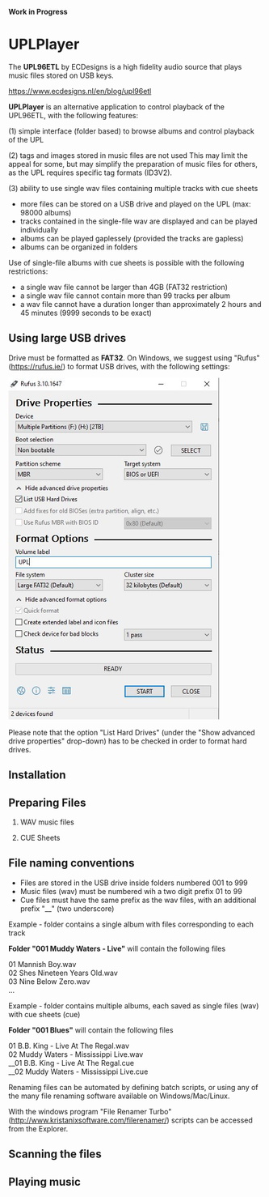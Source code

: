 **Work in Progress**

# UPLPlayer


The **UPL96ETL** by ECDesigns is a high fidelity audio source that plays music files stored on USB keys.

https://www.ecdesigns.nl/en/blog/upl96etl

**UPLPlayer** is an alternative application to control playback of the UPL96ETL, with the following features:


(1) simple interface (folder based) to browse albums and control playback of the UPL

(2) tags and images stored in music files are not used
This may limit the appeal for some, but may simplify the preparation of music files for others, as the UPL requires specific tag formats (ID3V2). 

(3) ability to use single wav files containing multiple tracks with cue sheets
- more files can be stored on a USB drive and played on the UPL (max: 98000 albums)
- tracks contained in the single-file wav are displayed and can be played individually
- albums can be played gaplessely (provided the tracks are gapless)
- albums can be organized in folders

Use of single-file albums with cue sheets is possible with the following restrictions:

- a single wav file cannot be larger than 4GB (FAT32 restriction)
- a single wav file cannot contain more than 99 tracks per album
- a wav file cannot have a duration longer than approximately 2 hours and 45 minutes (9999 seconds to be exact)

## Using large USB drives

Drive must be formatted as **FAT32**. On Windows, we suggest using "Rufus" (https://rufus.ie/) to format USB drives, with the following settings:

![rufus](/Rufus.jpg)

Please note that the option "List Hard Drives" (under the "Show advanced drive properties" drop-down) has to be checked in order to format hard drives.

## Installation

## Preparing Files

1) WAV music files



2) CUE Sheets



## File naming conventions

- Files are stored in the USB drive inside folders numbered 001 to 999
- Music files (wav) must be numbered wih a two digit prefix 01 to 99
- Cue files must have the same prefix as the wav files, with an additional prefix "__" (two underscore)


Example - folder contains a single album with files corresponding to each track

**Folder "001 Muddy Waters - Live"** will contain the following files

01 Mannish Boy.wav    
02 Shes Nineteen Years Old.wav    
03 Nine Below Zero.wav    
...

Example - folder contains multiple albums, each saved as single files (wav) with cue sheets (cue)

**Folder "001 Blues"** will contain the following files

01 B.B. King - Live At The Regal.wav    
02 Muddy Waters - Mississippi Live.wav    
__01 B.B. King - Live At The Regal.cue    
__02 Muddy Waters - Mississippi Live.cue    

Renaming files can be automated by defining batch scripts, or using any of the many file renaming software available on Windows/Mac/Linux.

With the windows program "File Renamer Turbo" (http://www.kristanixsoftware.com/filerenamer/) scripts can be accessed from the Explorer.

## Scanning the files



## Playing music
